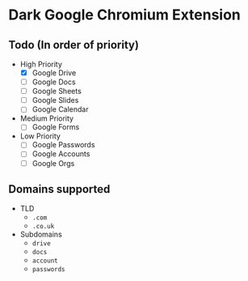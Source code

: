 # Dark Google Chromium Extension

## Todo (In order of priority)
- High Priority
  - [x] Google Drive
  - [ ] Google Docs
  - [ ] Google Sheets
  - [ ] Google Slides
  - [ ] Google Calendar
- Medium Priority
  - [ ] Google Forms
- Low Priority
  - [ ] Google Passwords
  - [ ] Google Accounts
  - [ ] Google Orgs

## Domains supported

- TLD
  - `.com`
  - `.co.uk`
- Subdomains
  - `drive`
  - `docs`
  - `account`
  - `passwords`
